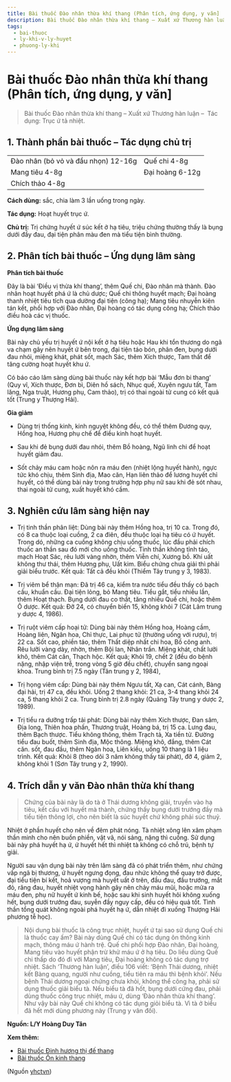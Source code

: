 ```yaml
---
title: Bài thuốc Đào nhân thừa khí thang (Phân tích, ứng dụng, y văn]
description: Bài thuốc Đào nhân thừa khí thang – Xuất xứ Thương hàn luận –  Tác dụng- Trục ứ tả nhiệt.
tags:
  - bai-thuoc
  - ly-khi-v-ly-huyet
  - phuong-ly-khi
---
```


# Bài thuốc Đào nhân thừa khí thang (Phân tích, ứng dụng, y văn] 

> Bài thuốc Đào nhân thừa khí thang – Xuất xứ Thương hàn luận –  Tác dụng: Trục ứ tả nhiệt.

## 1. Thành phần bài thuốc – Tác dụng chủ trị

|  |  |
| --- | --- |
| Đào nhân (bỏ vỏ và đầu nhọn) 12-16g | Quế chi 4-8g |
| Mang tiêu 4-8g | Đại hoàng 6-12g |
| Chích thảo 4-8g |  |

**Cách dùng:** sắc, chia làm 3 lần uống trong ngày.

**Tác dụng:** Hoạt huyết trục ứ. 

**Chủ trị:** Trị chứng huyết ứ súc kết ở hạ tiêu, triệu chứng thường thấy là bụng dưới đầy đau, đại tiện phân màu đen mà tiểu tiện bình thường.

## 2. Phân tích bài thuốc – Ứng dụng lâm sàng

**Phân tích bài thuốc**

Đây là bài ‘Điều vị thừa khí thang’, thêm Quế chi, Đào nhân mà thành. Đào nhân hoạt huyết phá ứ là chủ dược; Quế chi thông huyết mạch; Đại hoàng thanh nhiệt tiêu tích qua dường đại tiện (công hạ); Mang tiêu nhuyễn kiên tán kết, phối hợp với Đào nhân, Đại hoàng có tác dụng công hạ; Chích thảo điều hoà các vị thuốc.

**Ứng dụng lâm sàng** 

Bài này chủ yếu trị huyết ứ nội kết ở hạ tiêu hoặc Hau khi tổn thương do ngã va chạm gây nên huyết ứ bên trong, đại tiện táo bón, phân đen, bụng dưới đau nhói, miệng khát, phát sốt, mạch Sác, thêm Xích thược, Tam thất để tăng cường hoạt huyết khu ứ.

Có báo cáo lâm sàng dùng bài thuốc này kết hợp bài ‘Mẫu đơn bi thang’ (Quy vĩ, Xích thược, Đơn bì, Diên hồ sách, Nhục quế, Xuyên ngưu tất, Tam lăng, Nga truật, Hương phụ, Cam thảo), trị có thai ngoài tử cung có kết quả tốt (Trung y Thượng Hải).

**Gia giảm**

+ Dùng trị thống kinh, kinh nguyệt không đều, có thể thêm Đương quy, Hồng hoa, Hương phụ chế để điều kinh hoạt huyết.

+ Sau khi đẻ bụng dưới đau nhói, thêm Bồ hoàng, Ngũ linh chi để hoạt huyết giảm đau.

+ Sốt chảy máu cam hoặc nôn ra máu đen (nhiệt lộng huyết hành), ngực tức khó chịu, thêm Sinh địa, Mao căn, Hạn liên thảo để lương huyết chỉ huyết, có thể dùng bài này trong trường hợp phụ nữ sau khi đẻ sót nhau, thai ngoài tử cung, xuất huyết khó cầm.

## 3. Nghiên cứu lâm sàng hiện nay

+ Trị tinh thần phân liệt: Dùng bài này thêm Hồng hoa, trị 10 ca. Trong đó, có 8 ca thuộc loại cuồng, 2 ca điên, đều thuộc loại hạ tiêu có ứ huyết. Trong dó, những ca cuồng không chịu uống thuốc, lúc đầu phải chích thuốc an thần sau đó mới cho uống thuốc. Tinh thần không tỉnh táo, mạch Hoạt Sác, rêu lưỡi vàng nhờn, thêm Viễn chí, Xương bồ. Khí uất không thư thái, thêm Hương phụ, Uất kim. Biểu chứng chưa giải thì phải giải biểu trước. Kết quả: Tất cả đều khỏi (Thiểm Tây trung y 3, 1983).

+ Trị viêm bể thận mạn: Đã trị 46 ca, kiểm tra nước tiểu đều thấy có bạch cầu, khuẩn cầu. Đại tiện lỏng, bỏ Mang tiêu. Tiểu gắt, tiểu nhiều lần, thêm Hoạt thạch. Bụng dưới đau co thắt, tăng nhiều Quế chi, hoặc thêm Ô dược. Kết quả: Đỡ 24, có chuyển biến 15, không khỏi 7 (Cát Lâm trung y dược 4, 1986).

+ Trị ruột viêm cấp hoại tử: Dùng bài này thêm Hồng hoa, Hoàng cầm, Hoàng liên, Ngân hoa, Chỉ thực, Lai phục tử (thường uống với rượu), trị 22 ca. Sốt cao, phiền táo, thêm Thất diệp nhất chi hoa, Bồ công anh. Rêu lưỡi vàng dày, nhờn, thêm Bội lan, Nhân trần. Miệng khát, chất lưỡi khô, thêm Cát căn, Thạch hộc. Kết quả; Khỏi 19, chết 2 (đều do bệnh nặng, nhập viện trễ, trong vòng 5 giờ đều chết), chuyển sang ngoại khoa. Trung bình trị 7.5 ngày (Tân trung y 2, 1984),

+ Trị họng viêm cấp: Dùng bài này thêm Ngưu tất, Xạ can, Cát cánh, Bàng đại hải, trị 47 ca, đều khỏi. Uống 2 thang khỏi: 21 ca, 3-4 thang khỏi 24 ca, 5 thang khỏi 2 ca. Trung bình trị 2.8 ngày (Quảng Tây trung y dược 2, 1989).

+ Trị tiểu ra dưỡng trấp tải phát: Dùng bài này thêm Xích thược, Đan sâm, Địa long, Thiên hoa phấn, Thương truật, Hoàng bá, trị 15 ca. Lưng đau, thêm Bạch thược. Tiểu không thông, thêm Trạch tả, Xa tiền tử. Đường tiểu đau buốt, thêm Sinh địa, Mộc thông. Miệng khô, đắng, thêm Cát căn. sốt, đau đầu, thêm Ngân hoa, Liên kiều, uống 10 thang là 1 liệu trình. Kết quả: Khỏi 8 (theo dõi 3 năm không thấy tái phát), đỡ 4, giảm 2, không khỏi 1 (Sơn Tây trung y 2, 1990).

## 4. Trích dẫn y văn Đào nhân thừa khí thang

> Chứng của bài này là do tà ở Thái dương không giải, truyền vào hạ tiêu, kết cấu với huyết mà thành, chứng thấy bụng dưới trướng đầy mà tiểu tiện thông lợi, cho nên biết là súc huyết chứ không phải súc thuỷ.

Nhiệt ở phần huyết cho nên về đêm phát nóng. Tà nhiệt xông lên xâm phạm thần minh cho nên buồn phiền, vật vã, nói sảng, nặng thì cuồng. Sử dụng bài này phá huyết hạ ứ, ứ huyết hết thì nhiệt tà không có chỗ trú, bệnh tự giải.

Người sau vận dụng bài này trên lâm sàng đã có phát triển thêm, như chứng vấp ngã bị thương, ứ huyết ngưng đọng, đau nhức không thể quay trở được, đại tiểu tiện bí kết, hoả vượng mà huyết uất ở trên, đầu đau, đầu trướng, mắt đỏ, răng đau, huyết nhiệt vọng hành gây nên chảy máu mũi, hoặc mửa ra máu đen, phụ nữ huyết ứ kinh bế, hoặc sau khi sinh huyết hôi không xuống hết, bụng dưới trướng đau, suyễn đầy nguy cấp, đều có hiệu quả tốt. Tình thần tổng quát không ngoài phá huyết hạ ứ, dẫn nhiệt đi xuống Thượng Hải phương tễ học).

> Nội dung bài thuốc là công trục nhiệt, huyết ứ tại sao sử dụng Quế chi là thuốc cay ấm? Bài này dùng Quế chi có tác dụng ôn thông kinh mạch, thông máu ứ hành trệ. Quế chi phối hợp Đào nhân, Đại hoàng, Mang tiêu vào huyết phận trừ khử máu ứ ở hạ tiêu. Do liều dùng Quế chi thấp do đó đi với Mang tiêu, Đại hoàng không có tác dụng trợ nhiệt. Sách ‘Thương hàn luận’, điều 106 viết: ‘Bệnh Thái dương, nhiệt kết Bàng quang, người như cuồng, tiểu tiên ra máu thì bệnh khỏi’. Nếu bệnh Thái dương ngoại chứng chưa khỏi, không thể công hạ, phải sử dụng thuốc giải biểu tà. Nếu biểu tà đã hốt, bụng dưới cứng đau, phải dùng thuốc công trục nhiệt, máu ứ, dùng ‘Đào nhân thừa khí thang’. Như vậy bài này Quế chi không có tác dụng giỏi biểu tà. Vì tà ở biểu đã hết mới dùng phương này (Trung y vân đối).

**Nguồn: L/Y Hoàng Duy Tân**

**Xem thêm:**

* [Bài thuốc Đinh hương thị đế thang](/yhctvn/bai-thuoc-dinh-huong-thi-de-thang/)
* [Bài thuốc Ôn kinh thang](/yhctvn/bai-thuoc-on-kinh-thang/)

(Nguồn <a href="https://yhctvn.com/bai-thuoc-dao-nhan-thua-khi-thang/" target="_blank">yhctvn</a>)
